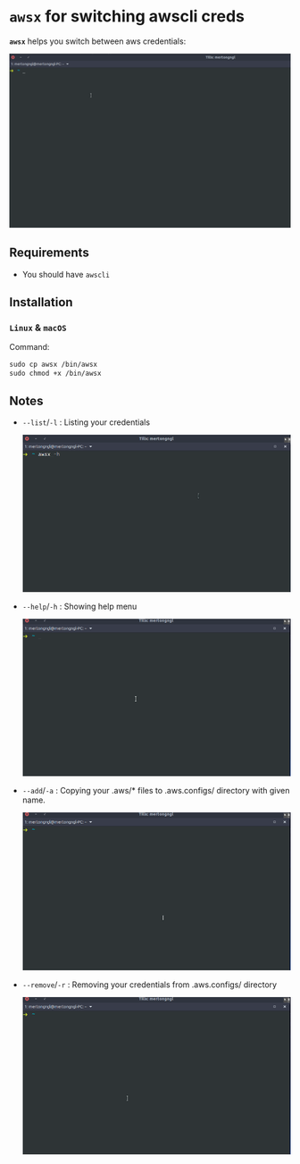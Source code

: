 # `awsx` for switching awscli creds


**`awsx`** helps you switch between aws credentials:

![awsx demo GIF](img/awsx.gif)

## Requirements

- You should have `awscli`

## Installation

### `Linux` & `macOS`

Command:

    sudo cp awsx /bin/awsx
    sudo chmod +x /bin/awsx

## Notes

- `--list`/`-l` : Listing your credentials

    ![awsx demo GIF](img/awsx_print.gif)

- `--help`/`-h` : Showing help menu

    ![awsx demo GIF](img/awsx_help.gif)

- `--add`/`-a` : Copying your .aws/* files to .aws.configs/ directory with given name.

    ![awsx demo GIF](img/awsx_add.gif)

- `--remove`/`-r` : Removing your credentials from .aws.configs/ directory

    ![awsx demo GIF](img/awsx_remove.gif)



